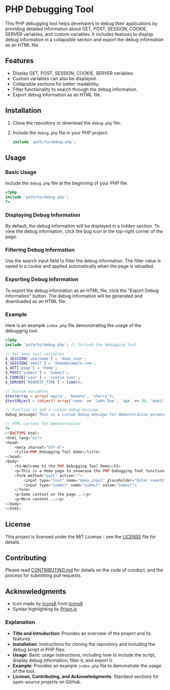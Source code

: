 # PHP Debugging Tool

This PHP debugging tool helps developers to debug their applications by providing detailed information about GET, POST, SESSION, COOKIE, SERVER variables, and custom variables. It includes features to display debug information in a collapsible section and export the debug information as an HTML file.

## Features

- Display GET, POST, SESSION, COOKIE, SERVER variables.
- Custom variables can also be displayed.
- Collapsible sections for better readability.
- Filter functionality to search through the debug information.
- Export debug information as an HTML file.

## Installation

1. Clone the repository or download the `debug.php` file.

2. Include the `debug.php` file in your PHP project:
    ```php
    include 'path/to/debug.php';
    ```

## Usage

### Basic Usage

Include the `debug.php` file at the beginning of your PHP file:
```php
<?php
include 'path/to/debug.php';
?>
```

### Displaying Debug Information

By default, the debug information will be displayed in a hidden section. To view the debug information, click the bug icon in the top-right corner of the page.

### Filtering Debug Information

Use the search input field to filter the debug information. The filter value is saved in a cookie and applied automatically when the page is reloaded.

### Exporting Debug Information

To export the debug information as an HTML file, click the "Export Debug Information" button. The debug information will be generated and downloaded as an HTML file.

### Example

Here is an example `index.php` file demonstrating the usage of the debugging tool:
```php
<?php
include 'path/to/debug.php'; // Include the debugging tool

// Set some test variables
$_SESSION['username'] = 'demo_user';
$_SESSION['email'] = 'demo@example.com';
$_GET['page'] = 'home';
$_POST['submit'] = 'Submit';
$_COOKIE['user'] = 'cookie_user';
$_SERVER['REQUEST_TIME'] = time();

// Custom variables
$testArray = array('apple', 'banana', 'cherry');
$testObject = (object) array('name' => 'John Doe', 'age' => 30, 'email' => 'john.doe@example.com');

// Function to add a custom debug message
debug_message('This is a custom debug message for demonstration purposes.');

// HTML content for demonstration
?>
<!DOCTYPE html>
<html lang="en">
<head>
    <meta charset="UTF-8">
    <title>PHP Debugging Tool Demo</title>
</head>
<body>
    <h1>Welcome to the PHP Debugging Tool Demo</h1>
    <p>This is a demo page to showcase the PHP Debugging Tool functionality.</p>
    <form method="post" action="">
        <input type="text" name="demo_input" placeholder="Enter something...">
        <input type="submit" name="submit" value="Submit">
    </form>
    <p>Some content on the page...</p>
    <p>More content...</p>
</body>
</html>
```

## License

This project is licensed under the MIT License - see the [LICENSE](LICENSE) file for details.

## Contributing

Please read [CONTRIBUTING.md](CONTRIBUTING.md) for details on the code of conduct, and the process for submitting pull requests.

## Acknowledgments

- Icon made by [Icons8](https://icons8.com/) from [Icons8](https://icons8.com/)
- Syntax highlighting by [Prism.js](https://prismjs.com/)

### Explanation

- **Title and Introduction**: Provides an overview of the project and its features.
- **Installation**: Instructions for cloning the repository and including the debug script in PHP files.
- **Usage**: Basic usage instructions, including how to include the script, display debug information, filter it, and export it.
- **Example**: Provides an example `index.php` file to demonstrate the usage of the tool.
- **License, Contributing, and Acknowledgments**: Standard sections for open-source projects on GitHub.

